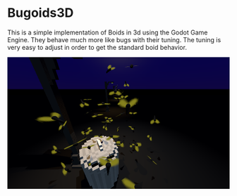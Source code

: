 # Bugoids3D

This is a simple implementation of Boids in 3d using the Godot Game Engine. They behave much more like bugs with their tuning. The tuning is very easy to adjust in order to get the standard boid behavior.

![readmeimage](readmeimage.PNG)
